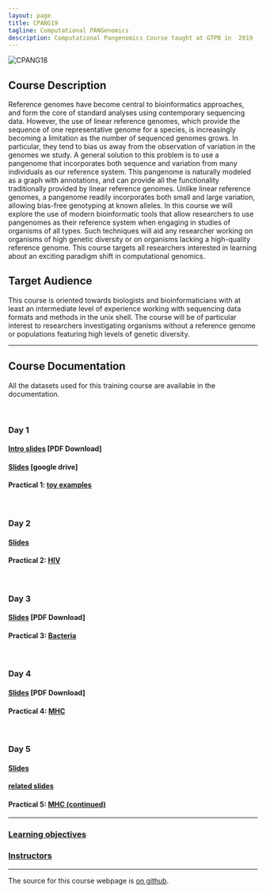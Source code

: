 ```yaml
---
layout: page
title: CPANG19
tagline: Computational PANGenomics
description: Computational Pangenomics Course taught at GTPB in  2019
---
```


![CPANG18](/assets/Header.png)

## Course Description
Reference genomes have become central to bioinformatics approaches, and form the core of standard analyses using contemporary sequencing data. However, the use of linear reference genomes, which provide the sequence of one representative genome for a species, is increasingly becoming a limitation as the number of sequenced genomes grows. In particular, they tend to bias us away from the observation of variation in the genomes we study. A general solution to this problem is to use a pangenome that incorporates both sequence and variation from many individuals as our reference system. This pangenome is naturally modeled as a graph with annotations, and can provide all the functionality traditionally provided by linear reference genomes. Unlike linear reference genomes, a pangenome readily incorporates both small and large variation, allowing bias-free genotyping at known alleles. In this course we will explore the use of modern bioinformatic tools that allow researchers to use pangenomes as their reference system when engaging in studies of organisms of all types. Such techniques will aid any researcher working on organisms of high genetic diversity or on organisms lacking a high-quality reference genome. This course targets all researchers interested in learning about an exciting paradigm shift in computational genomics.

## Target Audience
This course is oriented towards biologists and bioinformaticians with at least an intermediate level of experience working with sequencing data formats and methods in the unix shell. The course will be of particular interest to researchers investigating organisms without a reference genome or populations featuring high levels of genetic diversity.

---

## Course Documentation 
All the datasets used for this training course are available in the documentation.

<br/>

### Day 1
#### [Intro slides](assets/day1-intro.pdf) [PDF Download]
#### [Slides](https://docs.google.com/presentation/d/1Iy0RaKseVhgmoKT9Hrzdh3sb2IWOF6GfmVm-y4di0dw/edit?usp=sharing) [google drive]
#### Practical 1: [toy examples](pages/toy_examples.md)

<br/>

### Day 2
#### [Slides](https://docs.google.com/presentation/d/1vClnCkGPZwqpVBZRbc4WQErlKNWCOWGaxRLmyuOZas0/edit?usp=sharing)
#### Practical 2: [HIV](pages/HIV_exercises.md)

<br/>

### Day 3
#### [Slides](https://docs.google.com/presentation/d/1RrfXMI7mpRtYu-H5OswPL2LZcIN_OC0NuI_m6mwU38U/edit?usp=sharing) [PDF Download]
#### Practical 3: [Bacteria](pages/bacteria.md)

<br/>

### Day 4
#### [Slides](https://docs.google.com/presentation/d/1xO40HtzgT-IFkM_93GWLi8wxOw4uADoH4rnuXQ8pu9Y/edit?usp=sharing) [PDF Download]
#### Practical 4: [MHC](pages/mhc.md)
<br/>

### Day 5
#### [Slides](https://docs.google.com/presentation/d/1Yabcw_M5gCcCv9DJQ4d3Fp0X-GzooP-y08Qp0Fb7Iuc/edit?usp=sharing)
#### [related slides](https://docs.google.com/presentation/d/10KDUnRJyKwi5q9khCcb0C9Mb52XcGZbfvFFF0nNCbGg/edit?usp=sharing)
#### Practical 5: [MHC (continued)](pages/mhc.md)


---

### [Learning objectives](pages/learning_objective.md)

### [Instructors](pages/instructors.md)

---

The source for this course webpage is [on github](https://github.com/GTPB/CPANG19).
